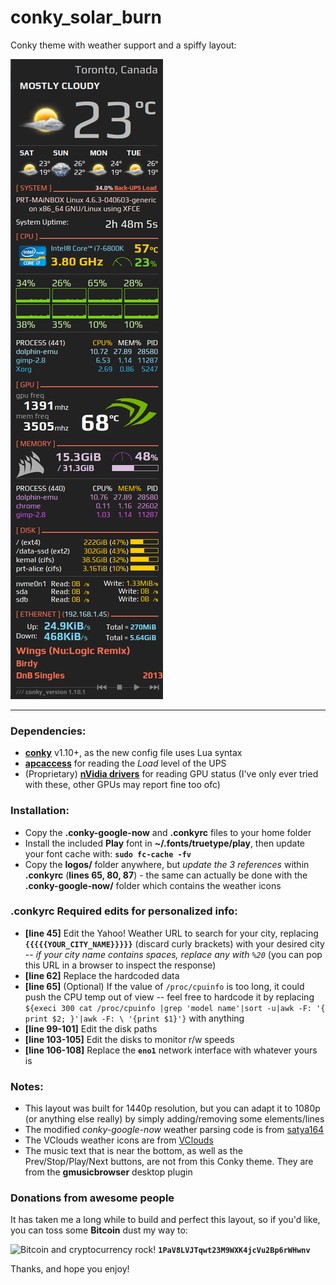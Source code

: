 # conky_solar_burn
Conky theme with weather support and a spiffy layout:

![Screenie](solar-burn-conky-screenie.png)

---

### Dependencies:

- **[conky](https://github.com/brndnmtthws/conky)**  v1.10+, as the new config file uses Lua syntax
- **[apcaccess](http://linux.die.net/man/8/apcaccess)** for reading the *Load* level of the UPS
- (Proprietary) **[nVidia drivers](https://launchpad.net/~graphics-drivers/+archive/ubuntu/ppa)** for reading GPU status (I've only ever tried with these, other GPUs may report fine too ofc)

### Installation:

- Copy the **.conky-google-now** and **.conkyrc** files to your home folder
- Install the included **Play** font in **~/.fonts/truetype/play**, then update your font cache with: **```sudo fc-cache -fv```**
- Copy the **logos/** folder anywhere, but *update the 3 references* within **.conkyrc** (**lines 65, 80, 87**) - the same can actually be done with the **.conky-google-now/** folder which contains the weather icons

### .conkyrc Required edits for personalized info:

- **[line 45]** Edit the Yahoo! Weather URL to search for your city, replacing **```{{{{{YOUR_CITY_NAME}}}}}```** (discard curly brackets) with your desired city -- *if your city name contains spaces, replace any with ```%20```* (you can pop this URL in a browser to inspect the response)
- **[line 62]** Replace the hardcoded data
- **[line 65]** (Optional) If the value of ```/proc/cpuinfo``` is too long, it could push the CPU temp out of view -- feel free to hardcode it by replacing ```${execi 300 cat /proc/cpuinfo |grep 'model name'|sort -u|awk -F: '{ print $2; }'|awk -F: \ '{print $1}'}``` with anything
- **[line 99-101]** Edit the disk paths
- **[line 103-105]** Edit the disks to monitor r/w speeds
- **[line 106-108]** Replace the **```eno1```** network interface with whatever yours is

### Notes:

- This layout was built for 1440p resolution, but you can adapt it to 1080p (or anything else really) by simply adding/removing some elements/lines
- The modified *conky-google-now* weather parsing code is from [satya164](http://satya164.deviantart.com/art/Conky-Google-Now-366545753)
- The VClouds weather icons are from [VClouds](http://vclouds.deviantart.com/art/VClouds-Weather-Icons-179152045)
- The music text that is near the bottom, as well as the Prev/Stop/Play/Next buttons, are not from this Conky theme. They are from the **gmusicbrowser** desktop plugin

### Donations from awesome people

It has taken me a long while to build and perfect this layout, so if you'd like, you can toss some **Bitcoin** dust my way to:

![Bitcoin and cryptocurrency rock!](icon-btc.png) **```1PaV8LVJTqwt23M9WXK4jcVu2Bp6rWHwnv```**

Thanks, and hope you enjoy!

